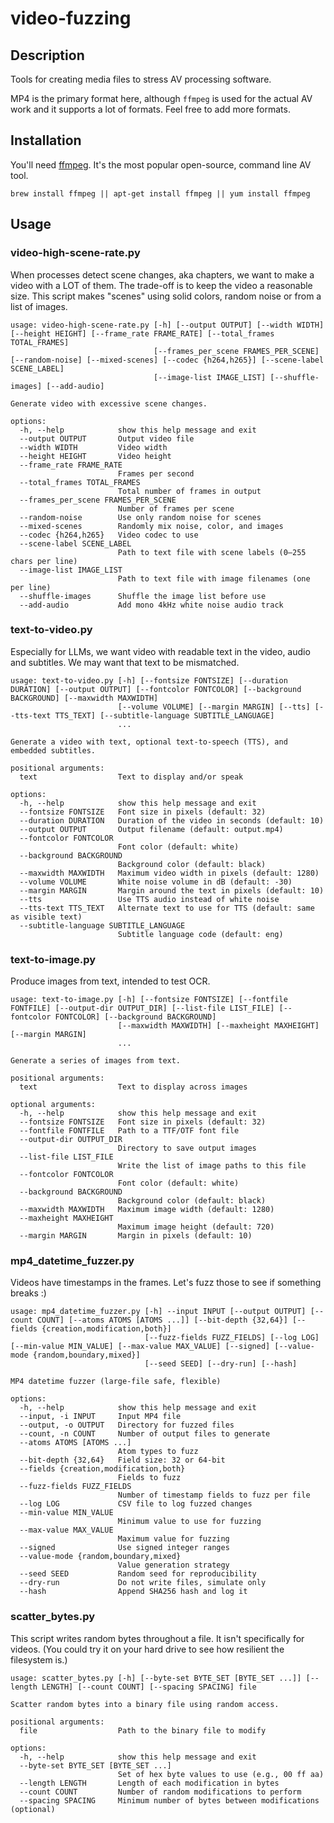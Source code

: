 # video-fuzzing

## Description
Tools for creating media files to stress AV processing software.

MP4 is the primary format here, although `ffmpeg` is used for the actual AV work and it supports a lot of formats. Feel
free to add more formats.

## Installation

You'll need [ffmpeg](https://ffmpeg.org). It's the most popular open-source, command line AV tool.

```shell
brew install ffmpeg || apt-get install ffmpeg || yum install ffmpeg
```

## Usage

### video-high-scene-rate.py

When processes detect scene changes, aka chapters, we want to make a video with a LOT of them. The trade-off is to
keep the video a reasonable size. This script makes "scenes" using solid colors, random noise or from a list of images.

```commandline
usage: video-high-scene-rate.py [-h] [--output OUTPUT] [--width WIDTH] [--height HEIGHT] [--frame_rate FRAME_RATE] [--total_frames TOTAL_FRAMES]
                                [--frames_per_scene FRAMES_PER_SCENE] [--random-noise] [--mixed-scenes] [--codec {h264,h265}] [--scene-label SCENE_LABEL]
                                [--image-list IMAGE_LIST] [--shuffle-images] [--add-audio]

Generate video with excessive scene changes.

options:
  -h, --help            show this help message and exit
  --output OUTPUT       Output video file
  --width WIDTH         Video width
  --height HEIGHT       Video height
  --frame_rate FRAME_RATE
                        Frames per second
  --total_frames TOTAL_FRAMES
                        Total number of frames in output
  --frames_per_scene FRAMES_PER_SCENE
                        Number of frames per scene
  --random-noise        Use only random noise for scenes
  --mixed-scenes        Randomly mix noise, color, and images
  --codec {h264,h265}   Video codec to use
  --scene-label SCENE_LABEL
                        Path to text file with scene labels (0–255 chars per line)
  --image-list IMAGE_LIST
                        Path to text file with image filenames (one per line)
  --shuffle-images      Shuffle the image list before use
  --add-audio           Add mono 4kHz white noise audio track
```

### text-to-video.py

Especially for LLMs, we want video with readable text in the video, audio and subtitles. We may want that text
to be mismatched.

```commandline
usage: text-to-video.py [-h] [--fontsize FONTSIZE] [--duration DURATION] [--output OUTPUT] [--fontcolor FONTCOLOR] [--background BACKGROUND] [--maxwidth MAXWIDTH]
                        [--volume VOLUME] [--margin MARGIN] [--tts] [--tts-text TTS_TEXT] [--subtitle-language SUBTITLE_LANGUAGE]
                        ...

Generate a video with text, optional text-to-speech (TTS), and embedded subtitles.

positional arguments:
  text                  Text to display and/or speak

options:
  -h, --help            show this help message and exit
  --fontsize FONTSIZE   Font size in pixels (default: 32)
  --duration DURATION   Duration of the video in seconds (default: 10)
  --output OUTPUT       Output filename (default: output.mp4)
  --fontcolor FONTCOLOR
                        Font color (default: white)
  --background BACKGROUND
                        Background color (default: black)
  --maxwidth MAXWIDTH   Maximum video width in pixels (default: 1280)
  --volume VOLUME       White noise volume in dB (default: -30)
  --margin MARGIN       Margin around the text in pixels (default: 10)
  --tts                 Use TTS audio instead of white noise
  --tts-text TTS_TEXT   Alternate text to use for TTS (default: same as visible text)
  --subtitle-language SUBTITLE_LANGUAGE
                        Subtitle language code (default: eng)
```

### text-to-image.py

Produce images from text, intended to test OCR.

```commandline
usage: text-to-image.py [-h] [--fontsize FONTSIZE] [--fontfile FONTFILE] [--output-dir OUTPUT_DIR] [--list-file LIST_FILE] [--fontcolor FONTCOLOR] [--background BACKGROUND]
                        [--maxwidth MAXWIDTH] [--maxheight MAXHEIGHT] [--margin MARGIN]
                        ...

Generate a series of images from text.

positional arguments:
  text                  Text to display across images

optional arguments:
  -h, --help            show this help message and exit
  --fontsize FONTSIZE   Font size in pixels (default: 32)
  --fontfile FONTFILE   Path to a TTF/OTF font file
  --output-dir OUTPUT_DIR
                        Directory to save output images
  --list-file LIST_FILE
                        Write the list of image paths to this file
  --fontcolor FONTCOLOR
                        Font color (default: white)
  --background BACKGROUND
                        Background color (default: black)
  --maxwidth MAXWIDTH   Maximum image width (default: 1280)
  --maxheight MAXHEIGHT
                        Maximum image height (default: 720)
  --margin MARGIN       Margin in pixels (default: 10)
```

### mp4_datetime_fuzzer.py

Videos have timestamps in the frames. Let's fuzz those to see if something breaks :)

```commandline
usage: mp4_datetime_fuzzer.py [-h] --input INPUT [--output OUTPUT] [--count COUNT] [--atoms ATOMS [ATOMS ...]] [--bit-depth {32,64}] [--fields {creation,modification,both}]
                              [--fuzz-fields FUZZ_FIELDS] [--log LOG] [--min-value MIN_VALUE] [--max-value MAX_VALUE] [--signed] [--value-mode {random,boundary,mixed}]
                              [--seed SEED] [--dry-run] [--hash]

MP4 datetime fuzzer (large-file safe, flexible)

options:
  -h, --help            show this help message and exit
  --input, -i INPUT     Input MP4 file
  --output, -o OUTPUT   Directory for fuzzed files
  --count, -n COUNT     Number of output files to generate
  --atoms ATOMS [ATOMS ...]
                        Atom types to fuzz
  --bit-depth {32,64}   Field size: 32 or 64-bit
  --fields {creation,modification,both}
                        Fields to fuzz
  --fuzz-fields FUZZ_FIELDS
                        Number of timestamp fields to fuzz per file
  --log LOG             CSV file to log fuzzed changes
  --min-value MIN_VALUE
                        Minimum value to use for fuzzing
  --max-value MAX_VALUE
                        Maximum value for fuzzing
  --signed              Use signed integer ranges
  --value-mode {random,boundary,mixed}
                        Value generation strategy
  --seed SEED           Random seed for reproducibility
  --dry-run             Do not write files, simulate only
  --hash                Append SHA256 hash and log it
```

### scatter_bytes.py

This script writes random bytes throughout a file. It isn't specifically for videos. (You could try it on your hard drive to see how resilient the filesystem is.)

```commandline
usage: scatter_bytes.py [-h] [--byte-set BYTE_SET [BYTE_SET ...]] [--length LENGTH] [--count COUNT] [--spacing SPACING] file

Scatter random bytes into a binary file using random access.

positional arguments:
  file                  Path to the binary file to modify

options:
  -h, --help            show this help message and exit
  --byte-set BYTE_SET [BYTE_SET ...]
                        Set of hex byte values to use (e.g., 00 ff aa)
  --length LENGTH       Length of each modification in bytes
  --count COUNT         Number of random modifications to perform
  --spacing SPACING     Minimum number of bytes between modifications (optional)
```
